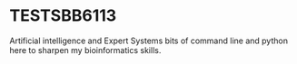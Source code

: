 # TESTSBB6113

Artificial intelligence and Expert Systems
bits of command line and python
here to sharpen my bioinformatics skills.
